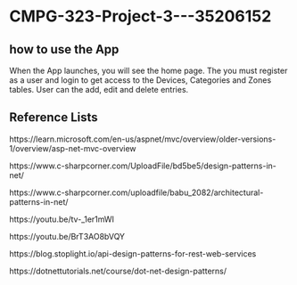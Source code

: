 # CMPG-323-Project-3---35206152

## how to use the App

<p> When the App launches, you will see the home page. The you must register as a user and login to get access to the Devices, Categories and Zones tables. User can the add, edit and delete entries. </p>  

## Reference Lists
<p>https://learn.microsoft.com/en-us/aspnet/mvc/overview/older-versions-1/overview/asp-net-mvc-overview</p>
<p>https://www.c-sharpcorner.com/UploadFile/bd5be5/design-patterns-in-net/</p>
<p>https://www.c-sharpcorner.com/uploadfile/babu_2082/architectural-patterns-in-net/</p>
<p>https://youtu.be/tv-_1er1mWI</p>
<p>https://youtu.be/BrT3AO8bVQY</p>
<p>https://blog.stoplight.io/api-design-patterns-for-rest-web-services</p>
<p>https://dotnettutorials.net/course/dot-net-design-patterns/</p>
